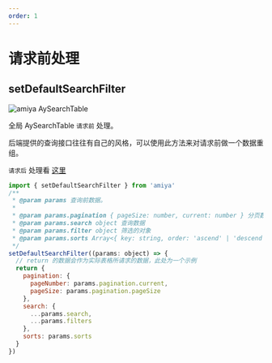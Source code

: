```yaml
---
order: 1
---
```


# 请求前处理

## setDefaultSearchFilter

![amiya AySearchTable](https://misc.hzzcckj.cn/upload/image/202011/acf47931f000000.png)

全局 AySearchTable `请求前` 处理。

后端提供的查询接口往往有自己的风格，可以使用此方法来对请求前做一个数据重组。

`请求后` 处理看 [这里](/全局方法/set-default-data-filter)

```js
import { setDefaultSearchFilter } from 'amiya'
/**
 * @param params 查询前数据。
 *
 * @param params.pagination { pageSize: number, current: number } 分页数据
 * @param params.search object 查询数据
 * @param params.filter object 筛选的对象
 * @param params.sorts Array<{ key: string, order: 'ascend' | 'descend' }> 排序
 */
setDefaultSearchFilter((params: object) => {
  // return 的数据会作为实际表格所请求的数据，此处为一个示例
  return {
    pagination: {
      pageNumber: params.pagination.current,
      pageSize: params.pagination.pageSize
    },
    search: {
      ...params.search,
      ...params.filters
    },
    sorts: params.sorts
  }
})
```
